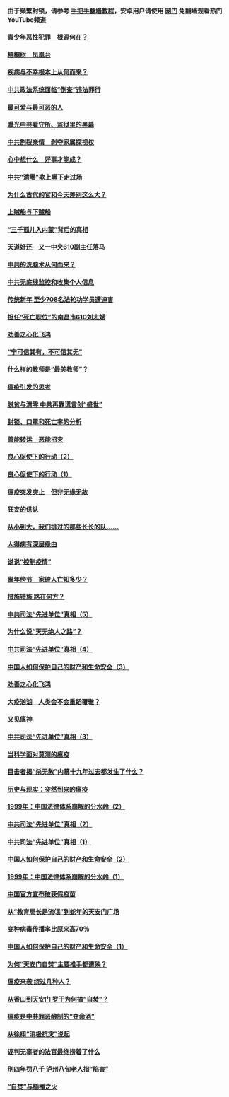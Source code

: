 #### 由于频繁封锁，请参考 [手把手翻墙教程](https://github.com/gfw-breaker/guides/wiki/)，安卓用户请使用 [网门](https://github.com/gfw-breaker/nogfw/blob/master/dl.md?t=03281400) 免翻墙观看热门YouTube频道 

#### [青少年恶性犯罪　根源何在？](../pages/19/422449.md?t=03281400) 

#### [梧桐树　凤凰台](../pages/19/422442.md?t=03281400) 

#### [疾病与不幸根本上从何而来？](../pages/19/422438.md?t=03281400) 

#### [中共政法系统面临“倒查”违法罪行](../pages/19/422497.md?t=03281400) 

#### [最可爱与最可恶的人](../pages/19/422448.md?t=03281400) 

#### [曝光中共看守所、监狱里的黑幕](../pages/19/422390.md?t=03281400) 

#### [中共割裂亲情　剥夺家属探视权](../pages/19/422364.md?t=03281400) 

#### [心中想什么　好事才能成？](../pages/19/422318.md?t=03281400) 

#### [中共“清零”欺上瞒下走过场](../pages/19/422306.md?t=03281400) 

#### [为什么古代的官和今天差别这么大？](../pages/19/422228.md?t=03281400) 

#### [上贼船与下贼船](../pages/19/422276.md?t=03281400) 

#### [“三千孤儿入内蒙”背后的真相](../pages/19/422229.md?t=03281400) 

#### [天道好还　又一中央610副主任落马](../pages/19/422155.md?t=03281400) 

#### [中共的洗脑术从何而来？](../pages/19/422154.md?t=03281400) 

#### [中共无底线监控和收集个人信息](../pages/19/422039.md?t=03281400) 

#### [传统新年 至少708名法轮功学员遭迫害](../pages/19/421946.md?t=03281400) 

#### [担任“死亡职位”的南昌市610刘志斌](../pages/19/421957.md?t=03281400) 

#### [劝善之心化飞鸿](../pages/19/421164.md?t=03281400) 

#### [“宁可信其有，不可信其无”](../pages/19/421691.md?t=03281400) 

#### [什么样的教师是“最美教师”？](../pages/19/421755.md?t=03281400) 

#### [瘟疫引发的思考](../pages/19/421594.md?t=03281400) 

#### [脱贫与清零 中共再靠谎言创“盛世”](../pages/19/421590.md?t=03281400) 

#### [封锁、口罩和死亡率的分析](../pages/19/421495.md?t=03281400) 

#### [善能转运　恶能招灾](../pages/19/421334.md?t=03281400) 

#### [良心促使下的行动（2）](../pages/19/421361.md?t=03281400) 

#### [良心促使下的行动（1）](../pages/19/421302.md?t=03281400) 

#### [瘟疫突发突止　但非无缘无故](../pages/19/421281.md?t=03281400) 

#### [狂妄的供认](../pages/19/421199.md?t=03281400) 

#### [从小到大，我们排过的那些长长的队……](../pages/19/421243.md?t=03281400) 

#### [人得病有深层缘由](../pages/19/420864.md?t=03281400) 

#### [说说“控制疫情”](../pages/19/420831.md?t=03281400) 

#### [离年傍节　家破人亡知多少？](../pages/19/420563.md?t=03281400) 

#### [措施错施  路在何方？](../pages/19/420076.md?t=03281400) 

#### [中共司法“先进单位”真相（5）](../pages/19/419453.md?t=03281400) 

#### [为什么说“天无绝人之路”？](../pages/19/419618.md?t=03281400) 

#### [中共司法“先进单位”真相（4）](../pages/19/419452.md?t=03281400) 

#### [中国人如何保护自己的财产和生命安全（3）](../pages/19/419405.md?t=03281400) 

#### [劝善之心化飞鸿](../pages/19/418758.md?t=03281400) 

#### [大疫汹汹　人类会不会重蹈覆辙？](../pages/19/419691.md?t=03281400) 

#### [又见瘟神](../pages/19/419225.md?t=03281400) 

#### [中共司法“先进单位”真相（3）](../pages/19/419451.md?t=03281400) 

#### [当科学面对莫测的瘟疫](../pages/19/419625.md?t=03281400) 

#### [目击者揭“杀无赦”内幕十九年过去都发生了什么？](../pages/19/419617.md?t=03281400) 

#### [历史与现实：突然到来的瘟疫](../pages/19/419619.md?t=03281400) 

#### [1999年：中国法律体系崩解的分水岭（2）](../pages/19/419455.md?t=03281400) 

#### [中共司法“先进单位”真相（2）](../pages/19/419450.md?t=03281400) 

#### [中共司法“先进单位”真相（1）](../pages/19/419449.md?t=03281400) 

#### [中国人如何保护自己的财产和生命安全（2）](../pages/19/419404.md?t=03281400) 

#### [1999年：中国法律体系崩解的分水岭（1）](../pages/19/419454.md?t=03281400) 

#### [中国官方宣布破获假疫苗](../pages/19/419504.md?t=03281400) 

#### [从“教育局长是流氓”到蛇年的天安门广场](../pages/19/419470.md?t=03281400) 

#### [变种病毒传播率比原来高70％](../pages/19/419456.md?t=03281400) 

#### [中国人如何保护自己的财产和生命安全（1）](../pages/19/419403.md?t=03281400) 

#### [为何“天安门自焚”主要推手都遭殃？](../pages/19/419348.md?t=03281400) 

#### [瘟疫来袭 绕过几种人？](../pages/19/419349.md?t=03281400) 

#### [从香山到天安门 罗干为何搞“自焚”？](../pages/19/419270.md?t=03281400) 

#### [瘟疫是中共罪恶酿制的“夺命酒”](../pages/19/419223.md?t=03281400) 

#### [从徐栩“消极抗灾”说起](../pages/19/419224.md?t=03281400) 

#### [诬判无辜者的法官最终捞着了什么](../pages/19/419268.md?t=03281400) 

#### [刑四年罚八千 泸州八旬老人指“陷害”](../pages/19/419232.md?t=03281400) 

#### [“自焚”与插播之火](../pages/19/419226.md?t=03281400) 

